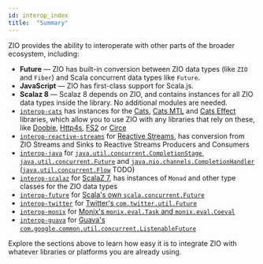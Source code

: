 ```yaml
---
id: interop_index
title:  "Summary"
---
```


ZIO provides the ability to interoperate with other parts of the broader ecosystem, including:

 - **Future** — ZIO has built-in conversion between ZIO data types (like `ZIO` and `Fiber`) and Scala concurrent data types like `Future`.
 - **JavaScript** — ZIO has first-class support for Scala.js.
 - **Scalaz 8** — Scalaz 8 depends on ZIO, and contains instances for all ZIO data types inside the library. No additional modules are needed.
- [`interop-cats`](https://github.com/zio/interop-cats) has instances for the [Cats](https://typelevel.org/cats/), [Cats MTL](https://github.com/typelevel/cats-mtl) and [Cats Effect](https://typelevel.org/cats-effect/) libraries, which allow you to use ZIO with any libraries that rely on these, like [Doobie](https://github.com/tpolecat/doobie), [Http4s](https://github.com/http4s/http4s), [FS2](https://github.com/functional-streams-for-scala/fs2) or [Circe](https://github.com/circe/circe)
- [`interop-reactive-streams`](https://github.com/zio/interop-reactive-streams) for [Reactive Streams](http://www.reactive-streams.org/), has conversion from ZIO Streams and Sinks to Reactive Streams Producers and Consumers
- [`interop-java`](https://github.com/zio/interop-java) for [`java.util.concurrent.CompletionStage`](https://docs.oracle.com/javase/8/docs/api/java/util/concurrent/CompletionStage.html), [`java.util.concurrent.Future`](https://docs.oracle.com/javase/8/docs/api/java/util/concurrent/Future.html) and [`java.nio.channels.CompletionHandler`](https://docs.oracle.com/javase/8/docs/api/java/nio/channels/CompletionHandler.html) ([`java.util.concurrent.Flow`](https://docs.oracle.com/javase/9/docs/api/java/util/concurrent/Flow.html) TODO)
- [`interop-scalaz`](https://github.com/zio/interop-scalaz) for [ScalaZ 7](https://scalaz.github.io/7/), has instances of `Monad` and other type classes for the ZIO data types
- [`interop-future`](https://github.com/zio/interop-future) for [Scala's own `scala.concurrent.Future`](https://www.scala-lang.org/api/2.12.x/scala/concurrent/Future.html)
- [`interop-twitter`](https://github.com/zio/interop-twitter) for [Twitter's `com.twitter.util.Future`](https://twitter.github.io/util/docs/com/twitter/util/Future.html)
- [`interop-monix`](https://github.com/zio/interop-monix) for [Monix's `monix.eval.Task` and `monix.eval.Coeval`](https://monix.io/docs/3x/)
- [`interop-guava`](https://github.com/zio/interop-guava) for [Guava's `com.google.common.util.concurrent.ListenableFuture`](https://github.com/google/guava/wiki/ListenableFutureExplained)

Explore the sections above to learn how easy it is to integrate ZIO with whatever libraries or platforms you are already using. 
